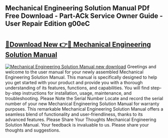 ## Mechanical Engineering Solution Manual PDf Free Download - Part-ACk Service Owner Guide - User Repair Edition g00eC

# <h2><a href="http://bc64262.oget.top/?id=Mechanical+Engineering+Solution+Manual">🔗Download New 👉🔴 Mechanical Engineering Solution Manual</a></h2>

[![Mechanical Engineering Solution Manual new download](https://i.imgur.com/5g1atiW.png)](http://bc64262.oget.top/?id=Mechanical+Engineering+Solution+Manual)
Greetings and welcome to the user manual for your newly assembled Mechanical Engineering Solution Manual. This manual is specifically designed to help you get started with your product and provide you with a thorough understanding of its features, functions, and capabilities. You will find step-by-step instructions for installation, usage, maintenance, and troubleshooting. Please Note the Serial Number Locate and record the serial number of your new Mechanical Engineering Solution Manual for warranty purposes. This remarkable Mechanical Engineering Solution Manual offers a seamless blend of functionality and user-friendliness, thanks to its advanced features. Please Share Your Thoughts Mechanical Engineering Solution Manual. Your feedback is invaluable to us. Please share your thoughts and suggestions.
